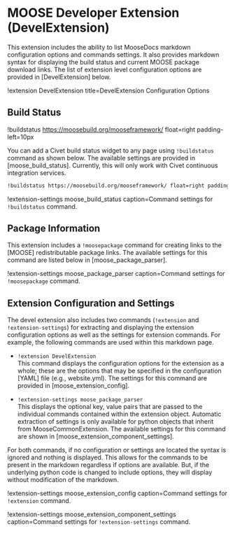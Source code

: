 # MOOSE Developer Extension (DevelExtension)

This extension includes the ability to list MooseDocs markdown configuration options and
commands settings. It also provides markdown syntax for displaying the build status and
current MOOSE package download links. The list of extension level configuration options are
provided in [DevelExtension] below.

!extension DevelExtension title=DevelExtension Configuration Options

## Build Status

!buildstatus https://moosebuild.org/mooseframework/ float=right padding-left=10px

You can add a Civet build status widget to any page using `!buildstatus` command as shown below. The available settings are provided in [moose_build_status]. Currently, this will only work with Civet continuous integration services.

```markdown
!buildstatus https://moosebuild.org/mooseframework/ float=right padding-left=10px
```

!extension-settings moose_build_status caption=Command settings for `!buildstatus` command.


## Package Information

This extension includes a `!moosepackage` command for creating links to the [MOOSE] redistributable
package links. The available settings for this command are listed below in [moose_package_parser].

!extension-settings moose_package_parser caption=Command settings for `!moosepackage` command.

## Extension Configuration and Settings

The devel extension also includes two commands (`!extension` and `!extension-settings`) for extracting and displaying the extension
configuration options as well as the settings for extension commands. For example, the following
commands are used within this markdown page.

* `!extension DevelExtension` <br>
This command displays the configuration options for the extension as a whole; these are the options
that may be specified in the configuration [YAML] file (e.g., website.yml). The settings for this
command are provided in [moose_extension_config].

* `!extension-settings moose_package_parser` <br>
This displays the optional key, value pairs that are passed to the individual commands contained
within the extension object. Automatic extraction of settings is only available for python objects
that inherit from MooseCommonExtension. The available settings for this command are shown in
[moose_extension_component_settings].

For both commands, if no configuration or settings are located the syntax is ignored and nothing
is displayed. This allows for the commands to be present in the markdown regardless if options are
available. But, if the underlying python code is changed to include options, they will display without modification
of the markdown.

!extension-settings moose_extension_config caption=Command settings for `!extension` command.

!extension-settings moose_extension_component_settings caption=Command settings for `!extension-settings` command.
